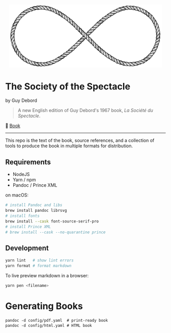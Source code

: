 <p align="center">
  <img alt="Infinity Rope" src="images/infinity-rope.svg" width="480">
</p>

# The Society of the Spectacle

by Guy Debord

> A new English edition of Guy Debord's 1967 book, _La Société du Spectacle_.

📕 [Book](https://unredacted-word.pub/spectacle/)

---

This repo is the text of the book, source references, and a collection of tools
to produce the book in multiple formats for distribution.

## Requirements

- NodeJS
- Yarn / npm
- Pandoc / Prince XML

on macOS:

```bash
# install Pandoc and libs
brew install pandoc librsvg
# install fonts
brew install --cask font-source-serif-pro
# install Prince XML
# brew install --cask --no-quarantine prince
```

## Development

```bash
yarn lint   # show lint errors
yarn format # format markdown
```

To live preview markdown in a browser:

```bash
yarn pen <filename>
```

# Generating Books

```
pandoc -d config/pdf.yaml  # print-ready book
pandoc -d config/html.yaml # HTML book
```
